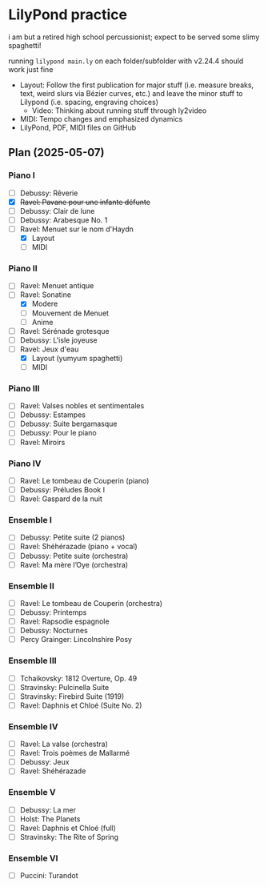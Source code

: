 # LilyPond practice

i am but a retired high school percussionist; expect to be served some slimy spaghetti!

running `lilypond main.ly` on each folder/subfolder with v2.24.4 should work just fine

- Layout: Follow the first publication for major stuff (i.e. measure breaks, text, weird slurs via Bézier curves, etc.) and leave the minor stuff to Lilypond (i.e. spacing, engraving choices)
	- Video: Thinking about running stuff through ly2video
- MIDI: Tempo changes and emphasized dynamics
- LilyPond, PDF, MIDI files on GitHub

## Plan (2025-05-07)

### Piano I

- [ ] Debussy: Rêverie
- [x] ~~Ravel: Pavane pour une infante défunte~~
- [ ] Debussy: Clair de lune
- [ ] Debussy: Arabesque No. 1	
- [ ] Ravel: Menuet sur le nom d'Haydn
	- [x] Layout
	- [ ] MIDI

### Piano II

- [ ] Ravel: Menuet antique
- [ ] Ravel: Sonatine
	- [x] Modere
	- [ ] Mouvement de Menuet
	- [ ] Anime
- [ ] Ravel: Sérénade grotesque
- [ ] Debussy: L'isle joyeuse
- [ ] Ravel: Jeux d'eau
	- [x] Layout (yumyum spaghetti)
	- [ ] MIDI

### Piano III

- [ ] Ravel: Valses nobles et sentimentales
- [ ] Debussy: Estampes
- [ ] Debussy: Suite bergamasque
- [ ] Debussy: Pour le piano
- [ ] Ravel: Miroirs

### Piano IV

- [ ] Ravel: Le tombeau de Couperin (piano)
- [ ] Debussy: Préludes Book I
- [ ] Ravel: Gaspard de la nuit

### Ensemble I

- [ ] Debussy: Petite suite (2 pianos)
- [ ] Ravel: Shéhérazade (piano + vocal)
- [ ] Debussy: Petite suite (orchestra)
- [ ] Ravel: Ma mère l’Oye (orchestra)

### Ensemble II

- [ ] Ravel: Le tombeau de Couperin (orchestra)
- [ ] Debussy: Printemps
- [ ] Ravel: Rapsodie espagnole
- [ ] Debussy: Nocturnes
- [ ] Percy Grainger: Lincolnshire Posy

### Ensemble III

- [ ] Tchaikovsky: 1812 Overture, Op. 49
- [ ] Stravinsky: Pulcinella Suite
- [ ] Stravinsky: Firebird Suite (1919)
- [ ] Ravel: Daphnis et Chloé (Suite No. 2)

### Ensemble IV

- [ ] Ravel: La valse (orchestra)
- [ ] Ravel: Trois poèmes de Mallarmé
- [ ] Debussy: Jeux
- [ ] Ravel: Shéhérazade

### Ensemble V 

- [ ] Debussy: La mer
- [ ] Holst: The Planets
- [ ] Ravel: Daphnis et Chloé (full)
- [ ] Stravinsky: The Rite of Spring

### Ensemble VI

- [ ] Puccini: Turandot